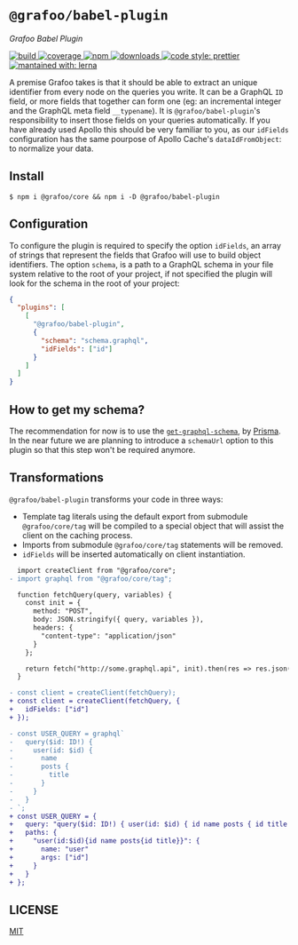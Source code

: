 # `@grafoo/babel-plugin`

<p><i>Grafoo Babel Plugin</i></p>

<p>
  <a href=https://circleci.com/gh/grafoojs/grafoo>
    <img
      src=https://img.shields.io/circleci/project/github/grafoojs/grafoo/master.svg?label=build
      alt=build
    />
  </a>
  <a href=https://codecov.io/github/grafoojs/grafoo>
    <img
      src=https://img.shields.io/codecov/c/github/grafoojs/grafoo/master.svg
      alt="coverage"
    />
  </a>
  <a href=https://www.npmjs.com/package/@grafoo/babel-plugin>
    <img
      src=https://img.shields.io/npm/v/@grafoo/babel-plugin.svg
      alt=npm
    >
  </a>
  <a href=https://www.npmjs.com/package/@grafoo/babel-plugin>
    <img
      src=https://img.shields.io/npm/dm/@grafoo/babel-plugin.svg
      alt=downloads
    >
  </a>
  <a href=https://prettier.io>
    <img
      src=https://img.shields.io/badge/code_style-prettier-ff69b4.svg
      alt="code style: prettier"
    />
  </a>
  <a href=https://lernajs.io>
    <img
      src=https://img.shields.io/badge/maintained%20with-lerna-cc00ff.svg
      alt="mantained with: lerna"
    />
  </a>
</p>

A premise Grafoo takes is that it should be able to extract an unique identifier from every node on the queries you write. It can be a GraphQL `ID` field, or more fields that together can form one (eg: an incremental integer and the GraphQL meta field `__typename`). It is `@grafoo/babel-plugin`'s responsibility to insert those fields on your queries automatically. If you have already used Apollo this should be very familiar to you, as our `idFields` configuration has the same pourpose of Apollo Cache's `dataIdFromObject`: to normalize your data.

## Install

```
$ npm i @grafoo/core && npm i -D @grafoo/babel-plugin
```

## Configuration

To configure the plugin is required to specify the option `idFields`, an array of strings that represent the fields that Grafoo will use to build object identifiers. The option `schema`, is a path to a GraphQL schema in your file system relative to the root of your project, if not specified the plugin will look for the schema in the root of your project:

```json
{
  "plugins": [
    [
      "@grafoo/babel-plugin",
      {
        "schema": "schema.graphql",
        "idFields": ["id"]
      }
    ]
  ]
}
```

## How to get my schema?

The recommendation for now is to use the [`get-graphql-schema`](https://github.com/prismagraphql/get-graphql-schema), by [Prisma](https://www.prisma.io/). In the near future we are planning to introduce a `schemaUrl` option to this plugin so that this step won't be required anymore.

## Transformations

`@grafoo/babel-plugin` transforms your code in three ways:

- Template tag literals using the default export from submodule `@grafoo/core/tag` will be compiled to a special object that will assist the client on the caching process.
- Imports from submodule `@grafoo/core/tag` statements will be removed.
- `idFields` will be inserted automatically on client instantiation.

```diff
  import createClient from "@grafoo/core";
- import graphql from "@grafoo/core/tag";

  function fetchQuery(query, variables) {
    const init = {
      method: "POST",
      body: JSON.stringify({ query, variables }),
      headers: {
        "content-type": "application/json"
      }
    };

    return fetch("http://some.graphql.api", init).then(res => res.json());
  }

- const client = createClient(fetchQuery);
+ const client = createClient(fetchQuery, {
+   idFields: ["id"]
+ });

- const USER_QUERY = graphql`
-   query($id: ID!) {
-     user(id: $id) {
-       name
-       posts {
-         title
-       }
-     }
-   }
- `;
+ const USER_QUERY = {
+   query: "query($id: ID!) { user(id: $id) { id name posts { id title } } }",
+   paths: {
+     "user(id:$id){id name posts{id title}}": {
+       name: "user"
+       args: ["id"]
+     }
+   }
+ };
```

## LICENSE

[MIT](https://github.com/grafoojs/grafoo/blob/master/LICENSE)
